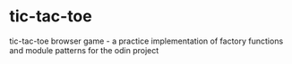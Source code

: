 # tic-tac-toe

tic-tac-toe browser game - a practice implementation of factory functions and module patterns for the odin project
